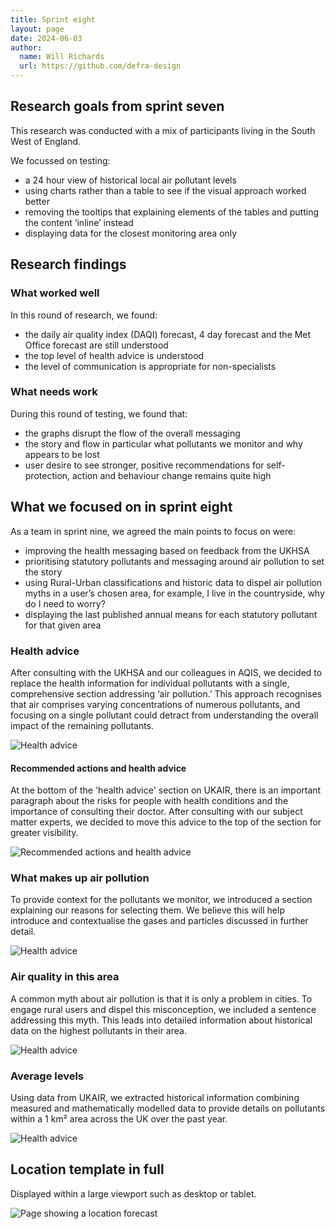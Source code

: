 ```yaml
---
title: Sprint eight
layout: page
date: 2024-06-03
author:
  name: Will Richards
  url: https://github.com/defra-design
---
```


## Research goals from sprint seven

This research was conducted with a mix of participants living in the South West of England.

We focussed on testing: 
* a 24 hour view of historical local air pollutant levels
* using charts rather than a table to see if the visual approach worked better
* removing the tooltips that explaining elements of the tables and putting the content ‘inline’ instead
* displaying data for the closest monitoring area only 



## Research findings

### What worked well

In this round of research, we found:
* the daily air quality index (DAQI) forecast, 4 day forecast and the Met Office forecast are still understood
* the top level of health advice is understood
* the level of communication is appropriate for non-specialists 



### What needs work

During this round of testing, we found that:
* the graphs disrupt the flow of the overall messaging 
* the story and flow in particular what pollutants we monitor and why appears to be lost
* user desire to see stronger, positive recommendations for self-protection, action and behaviour change remains quite high 




## What we focused on in sprint eight

As a team in sprint nine, we agreed the main points to focus on were:

* improving the health messaging based on feedback from the UKHSA
* prioritising statutory pollutants and messaging around air pollution to set the story
* using Rural-Urban classifications and historic data to dispel air pollution myths in a user’s chosen area, for example, I live in the countryside, why do I need to worry?
* displaying the last published annual means for each statutory pollutant for that given area





### Health advice

After consulting with the UKHSA and our colleagues in AQIS, we decided to replace the health information for individual pollutants with a single, comprehensive section addressing ‘air pollution.’ This approach recognises that air comprises varying concentrations of numerous pollutants, and focusing on a single pollutant could detract from understanding the overall impact of the remaining pollutants.

![Health advice](../../images/sprint-eight/health-advice.png "")

   

#### Recommended actions and health advice

At the bottom of the 'health advice' section on UKAIR, there is an important paragraph about the risks for people with health conditions and the importance of consulting their doctor. After consulting with our subject matter experts, we decided to move this advice to the top of the section for greater visibility.

![Recommended actions and health advice](../../images/sprint-eight/details.png "")


### What makes up air pollution

To provide context for the pollutants we monitor, we introduced a section explaining our reasons for selecting them. We believe this will help introduce and contextualise the gases and particles discussed in further detail.

![Health advice](../../images/sprint-eight/what-makes-air-pollution.png "")


### Air quality in this area

A common myth about air pollution is that it is only a problem in cities. To engage rural users and dispel this misconception, we included a sentence addressing this myth. This leads into detailed information about historical data on the highest pollutants in their area.

![Health advice](../../images/sprint-eight/air-quality-in-this-area.png "")



### Average levels

Using data from UKAIR, we extracted historical information combining measured and mathematically modelled data to provide details on pollutants within a 1 km² area across the UK over the past year.

![Health advice](../../images/sprint-eight/average-levels.png "")


## Location template in full

Displayed within a large viewport such as desktop or tablet.

![Page showing a location forecast](../../images/sprint-eight/location.png "")



